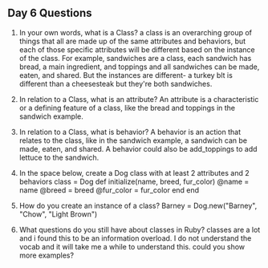 ## Day 6 Questions

1. In your own words, what is a Class?
a class is an overarching group of things that all are made up of the same attributes and behaviors, but each of those specific attributes will be different based on the instance of the class. For example, sandwiches are a class, each sandwich has bread, a main ingredient, and toppings and all sandwiches can be made, eaten, and shared.  But the instances are different- a turkey blt is different than a cheesesteak but they're both sandwiches.

1. In relation to a Class, what is an attribute?
An attribute is a characteristic or a defining feature of a class, like the bread and toppings in the sandwich example.

1. In relation to a Class, what is behavior?
A behavior is an action that relates to the class, like in the sandwich example, a sandwich can be made, eaten, and shared.  A behavior could also be add_toppings to add lettuce to the sandwich.

1. In the space below, create a Dog class with at least 2 attributes and 2 behaviors
class = Dog
  def initialize(name, breed, fur_color)
    @name = name
    @breed = breed
    @fur_color = fur_color
  end
end

1. How do you create an instance of a class?
Barney = Dog.new("Barney", "Chow", "Light Brown")

1. What questions do you still have about classes in Ruby?
classes are a lot and i found this to be an information overload.  I do not understand the vocab and it will take me a while to understand this.  could you show more examples?
